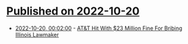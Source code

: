 # [Published on 2022-10-20](index.md)

* [2022-10-20, 00:02:00](https://news.slashdot.org/story/22/10/19/2059247/att-hit-with-23-million-fine-for-bribing-illinois-lawmaker?utm_source=rss1.0mainlinkanon&utm_medium=feed) - [AT&amp;T Hit With $23 Million Fine For Bribing Illinois Lawmaker](https://news.slashdot.org/story/22/10/19/2059247/att-hit-with-23-million-fine-for-bribing-illinois-lawmaker?utm_source=rss1.0mainlinkanon&utm_medium=feed)
